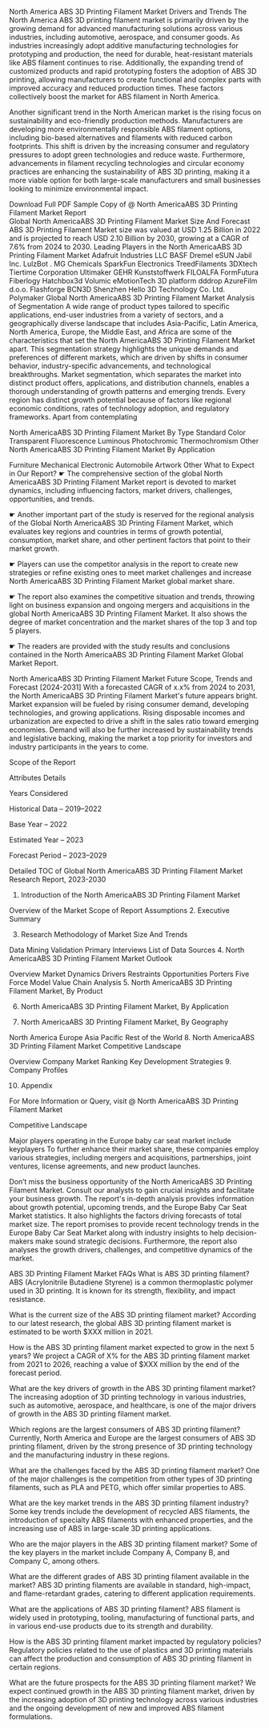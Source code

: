 North America ABS 3D Printing Filament Market Drivers and Trends
The North America ABS 3D printing filament market is primarily driven by the growing demand for advanced manufacturing solutions across various industries, including automotive, aerospace, and consumer goods. As industries increasingly adopt additive manufacturing technologies for prototyping and production, the need for durable, heat-resistant materials like ABS filament continues to rise. Additionally, the expanding trend of customized products and rapid prototyping fosters the adoption of ABS 3D printing, allowing manufacturers to create functional and complex parts with improved accuracy and reduced production times. These factors collectively boost the market for ABS filament in North America.

Another significant trend in the North American market is the rising focus on sustainability and eco-friendly production methods. Manufacturers are developing more environmentally responsible ABS filament options, including bio-based alternatives and filaments with reduced carbon footprints. This shift is driven by the increasing consumer and regulatory pressures to adopt green technologies and reduce waste. Furthermore, advancements in filament recycling technologies and circular economy practices are enhancing the sustainability of ABS 3D printing, making it a more viable option for both large-scale manufacturers and small businesses looking to minimize environmental impact.

Download Full PDF Sample Copy of @ North AmericaABS 3D Printing Filament Market Report  
Global North AmericaABS 3D Printing Filament Market Size And Forecast
ABS 3D Printing Filament Market size was valued at USD 1.25 Billion in 2022 and is projected to reach USD 2.10 Billion by 2030, growing at a CAGR of 7.6% from 2024 to 2030.
Leading Players in the North AmericaABS 3D Printing Filament Market
Adafruit Industries LLC
BASF
Dremel
eSUN
Jabil Inc.
LulzBot .
MG Chemicals
SparkFun Electronics
TreedFilaments
3DXtech
Tiertime Corporation
Ultimaker
GEHR Kunststoffwerk
FILOALFA
FormFutura
Fiberlogy
Hatchbox3d
Volumic
eMotionTech
3D platform
dddrop
AzureFilm d.o.o.
Flashforge
BCN3D
Shenzhen Hello 3D Technology Co.
Ltd.
Polymaker
Global North AmericaABS 3D Printing Filament Market Analysis of Segmentation
A wide range of product types tailored to specific applications, end-user industries from a variety of sectors, and a geographically diverse landscape that includes Asia-Pacific, Latin America, North America, Europe, the Middle East, and Africa are some of the characteristics that set the North AmericaABS 3D Printing Filament Market apart. This segmentation strategy highlights the unique demands and preferences of different markets, which are driven by shifts in consumer behavior, industry-specific advancements, and technological breakthroughs. Market segmentation, which separates the market into distinct product offers, applications, and distribution channels, enables a thorough understanding of growth patterns and emerging trends. Every region has distinct growth potential because of factors like regional economic conditions, rates of technology adoption, and regulatory frameworks. Apart from contemplating

North AmericaABS 3D Printing Filament Market By Type
Standard Color
Transparent
Fluorescence
Luminous
Photochromic
Thermochromism
Other
North AmericaABS 3D Printing Filament Market By Application

Furniture
Mechanical
Electronic
Automobile
Artwork
Other
What to Expect in Our Report?
☛ The comprehensive section of the global North AmericaABS 3D Printing Filament Market report is devoted to market dynamics, including influencing factors, market drivers, challenges, opportunities, and trends.

☛ Another important part of the study is reserved for the regional analysis of the Global North AmericaABS 3D Printing Filament Market, which evaluates key regions and countries in terms of growth potential, consumption, market share, and other pertinent factors that point to their market growth.

☛ Players can use the competitor analysis in the report to create new strategies or refine existing ones to meet market challenges and increase North AmericaABS 3D Printing Filament Market global market share.

☛ The report also examines the competitive situation and trends, throwing light on business expansion and ongoing mergers and acquisitions in the global North AmericaABS 3D Printing Filament Market. It also shows the degree of market concentration and the market shares of the top 3 and top 5 players.

☛ The readers are provided with the study results and conclusions contained in the North AmericaABS 3D Printing Filament Market Global Market Report.

North AmericaABS 3D Printing Filament Market Future Scope, Trends and Forecast [2024-2031]
With a forecasted CAGR of x.x% from 2024 to 2031, the North AmericaABS 3D Printing Filament Market's future appears bright. Market expansion will be fueled by rising consumer demand, developing technologies, and growing applications. Rising disposable incomes and urbanization are expected to drive a shift in the sales ratio toward emerging economies. Demand will also be further increased by sustainability trends and legislative backing, making the market a top priority for investors and industry participants in the years to come.

Scope of the Report

Attributes Details

Years Considered

Historical Data – 2019–2022

Base Year – 2022

Estimated Year – 2023

Forecast Period – 2023–2029

Detailed TOC of Global North AmericaABS 3D Printing Filament Market Research Report, 2023-2030
1. Introduction of the North AmericaABS 3D Printing Filament Market

Overview of the Market
Scope of Report
Assumptions
2. Executive Summary

3. Research Methodology of Market Size And Trends

Data Mining
Validation
Primary Interviews
List of Data Sources
4. North AmericaABS 3D Printing Filament Market Outlook

Overview
Market Dynamics
Drivers
Restraints
Opportunities
Porters Five Force Model
Value Chain Analysis
5. North AmericaABS 3D Printing Filament Market, By Product

6. North AmericaABS 3D Printing Filament Market, By Application

7. North AmericaABS 3D Printing Filament Market, By Geography

North America
Europe
Asia Pacific
Rest of the World
8. North AmericaABS 3D Printing Filament Market Competitive Landscape

Overview
Company Market Ranking
Key Development Strategies
9. Company Profiles

10. Appendix

For More Information or Query, visit @ North AmericaABS 3D Printing Filament Market

Competitive Landscape

Major players operating in the Europe baby car seat market include keyplayers To further enhance their market share, these companies employ various strategies, including mergers and acquisitions, partnerships, joint ventures, license agreements, and new product launches.

Don’t miss the business opportunity of the North AmericaABS 3D Printing Filament Market. Consult our analysts to gain crucial insights and facilitate your business growth.
The report's in-depth analysis provides information about growth potential, upcoming trends, and the Europe Baby Car Seat Market statistics. It also highlights the factors driving forecasts of total market size. The report promises to provide recent technology trends in the Europe Baby Car Seat Market along with industry insights to help decision-makers make sound strategic decisions. Furthermore, the report also analyses the growth drivers, challenges, and competitive dynamics of the market.

ABS 3D Printing Filament Market FAQs
What is ABS 3D printing filament?
ABS (Acrylonitrile Butadiene Styrene) is a common thermoplastic polymer used in 3D printing. It is known for its strength, flexibility, and impact resistance.

What is the current size of the ABS 3D printing filament market?
According to our latest research, the global ABS 3D printing filament market is estimated to be worth $XXX million in 2021.

How is the ABS 3D printing filament market expected to grow in the next 5 years?
We project a CAGR of X% for the ABS 3D printing filament market from 2021 to 2026, reaching a value of $XXX million by the end of the forecast period.

What are the key drivers of growth in the ABS 3D printing filament market?
The increasing adoption of 3D printing technology in various industries, such as automotive, aerospace, and healthcare, is one of the major drivers of growth in the ABS 3D printing filament market.

Which regions are the largest consumers of ABS 3D printing filament?
Currently, North America and Europe are the largest consumers of ABS 3D printing filament, driven by the strong presence of 3D printing technology and the manufacturing industry in these regions.

What are the challenges faced by the ABS 3D printing filament market?
One of the major challenges is the competition from other types of 3D printing filaments, such as PLA and PETG, which offer similar properties to ABS.

What are the key market trends in the ABS 3D printing filament industry?
Some key trends include the development of recycled ABS filaments, the introduction of specialty ABS filaments with enhanced properties, and the increasing use of ABS in large-scale 3D printing applications.

Who are the major players in the ABS 3D printing filament market?
Some of the key players in the market include Company A, Company B, and Company C, among others.

What are the different grades of ABS 3D printing filament available in the market?
ABS 3D printing filaments are available in standard, high-impact, and flame-retardant grades, catering to different application requirements.

What are the applications of ABS 3D printing filament?
ABS filament is widely used in prototyping, tooling, manufacturing of functional parts, and in various end-use products due to its strength and durability.

How is the ABS 3D printing filament market impacted by regulatory policies?
Regulatory policies related to the use of plastics and 3D printing materials can affect the production and consumption of ABS 3D printing filament in certain regions.

What are the future prospects for the ABS 3D printing filament market?
We expect continued growth in the ABS 3D printing filament market, driven by the increasing adoption of 3D printing technology across various industries and the ongoing development of new and improved ABS filament formulations.
